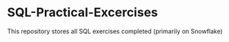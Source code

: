 # SQL-Practical-Excercises
This repository stores all SQL exercises completed (primarily on Snowflake)
